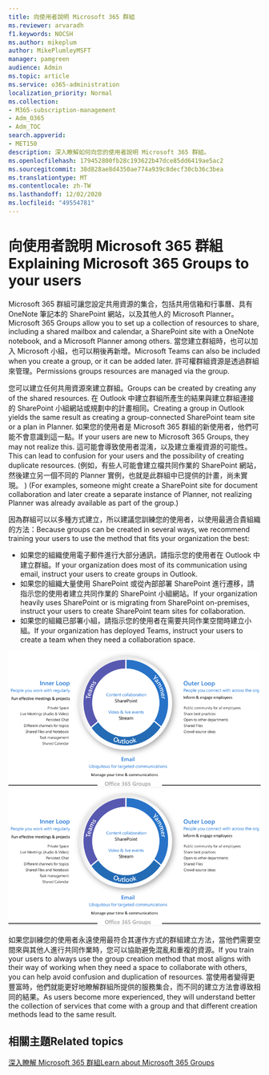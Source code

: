 ```yaml
---
title: 向使用者說明 Microsoft 365 群組
ms.reviewer: arvaradh
f1.keywords: NOCSH
ms.author: mikeplum
author: MikePlumleyMSFT
manager: pamgreen
audience: Admin
ms.topic: article
ms.service: o365-administration
localization_priority: Normal
ms.collection:
- M365-subscription-management
- Adm_O365
- Adm_TOC
search.appverid:
- MET150
description: 深入瞭解如何向您的使用者說明 Microsoft 365 群組。
ms.openlocfilehash: 179452800fb28c193622b47dce85dd6419ae5ac2
ms.sourcegitcommit: 38d828ae8d4350ae774a939c8decf30cb36c3bea
ms.translationtype: MT
ms.contentlocale: zh-TW
ms.lasthandoff: 12/02/2020
ms.locfileid: "49554781"
---
```

# <a name="explaining-microsoft-365-groups-to-your-users"></a><span data-ttu-id="6e2cf-103">向使用者說明 Microsoft 365 群組</span><span class="sxs-lookup"><span data-stu-id="6e2cf-103">Explaining Microsoft 365 Groups to your users</span></span>

<span data-ttu-id="6e2cf-104">Microsoft 365 群組可讓您設定共用資源的集合，包括共用信箱和行事曆、具有 OneNote 筆記本的 SharePoint 網站，以及其他人的 Microsoft Planner。</span><span class="sxs-lookup"><span data-stu-id="6e2cf-104">Microsoft 365 Groups allow you to set up a collection of resources to share, including a shared mailbox and calendar, a SharePoint site with a OneNote notebook, and a Microsoft Planner among others.</span></span> <span data-ttu-id="6e2cf-105">當您建立群組時，也可以加入 Microsoft 小組，也可以稍後再新增。</span><span class="sxs-lookup"><span data-stu-id="6e2cf-105">Microsoft Teams can also be included when you create a group, or it can  be added later.</span></span> <span data-ttu-id="6e2cf-106">許可權群組資源是透過群組來管理。</span><span class="sxs-lookup"><span data-stu-id="6e2cf-106">Permissions groups resources are managed via the group.</span></span>

<span data-ttu-id="6e2cf-107">您可以建立任何共用資源來建立群組。</span><span class="sxs-lookup"><span data-stu-id="6e2cf-107">Groups can be created by creating any of the shared resources.</span></span> <span data-ttu-id="6e2cf-108">在 Outlook 中建立群組所產生的結果與建立群組連接的 SharePoint 小組網站或規劃中的計畫相同。</span><span class="sxs-lookup"><span data-stu-id="6e2cf-108">Creating a group in Outlook yields the same result as creating a group-connected SharePoint team site or a plan in Planner.</span></span> <span data-ttu-id="6e2cf-109">如果您的使用者是 Microsoft 365 群組的新使用者，他們可能不會意識到這一點。</span><span class="sxs-lookup"><span data-stu-id="6e2cf-109">If your users are new to Microsoft 365 Groups, they may not realize this.</span></span> <span data-ttu-id="6e2cf-110">這可能會導致使用者混淆，以及建立重複資源的可能性。</span><span class="sxs-lookup"><span data-stu-id="6e2cf-110">This can lead to confusion for your users and the possibility of creating duplicate resources.</span></span> <span data-ttu-id="6e2cf-111"> (例如，有些人可能會建立檔共同作業的 SharePoint 網站，然後建立另一個不同的 Planner 實例，也就是此群組中已提供的計畫，尚未實現。 ) </span><span class="sxs-lookup"><span data-stu-id="6e2cf-111">(For examples, someone might create a SharePoint site for document collaboration and later create a separate instance of Planner, not realizing Planner was already available as part of the group.)</span></span>

<span data-ttu-id="6e2cf-112">因為群組可以以多種方式建立，所以建議您訓練您的使用者，以使用最適合貴組織的方法：</span><span class="sxs-lookup"><span data-stu-id="6e2cf-112">Because groups can be created in several ways, we recommend training your users to use the method that fits your organization the best:</span></span>

- <span data-ttu-id="6e2cf-113">如果您的組織使用電子郵件進行大部分通訊，請指示您的使用者在 Outlook 中建立群組。</span><span class="sxs-lookup"><span data-stu-id="6e2cf-113">If your organization does most of its communication using email, instruct your users to create groups in Outlook.</span></span>
- <span data-ttu-id="6e2cf-114">如果您的組織大量使用 SharePoint 或從內部部署 SharePoint 進行遷移，請指示您的使用者建立共同作業的 SharePoint 小組網站。</span><span class="sxs-lookup"><span data-stu-id="6e2cf-114">If your organization heavily uses SharePoint or is migrating from SharePoint on-premises, instruct your users to create SharePoint team sites for collaboration.</span></span>
- <span data-ttu-id="6e2cf-115">如果您的組織已部署小組，請指示您的使用者在需要共同作業空間時建立小組。</span><span class="sxs-lookup"><span data-stu-id="6e2cf-115">If your organization has deployed Teams, instruct your users to create a team when they need a collaboration space.</span></span>

<span data-ttu-id="6e2cf-116">[![影像 desc ](../../media/03.png)](../../media/03.png#lightbox)</span><span class="sxs-lookup"><span data-stu-id="6e2cf-116">[ ![image desc](../../media/03.png) ](../../media/03.png#lightbox)</span></span>

<span data-ttu-id="6e2cf-117">如果您訓練您的使用者永遠使用最符合其運作方式的群組建立方法，當他們需要空間來與其他人進行共同作業時，您可以協助避免混亂和重複的資源。</span><span class="sxs-lookup"><span data-stu-id="6e2cf-117">If you train your users to always use the group creation method that most aligns with their way of working when they need a space to collaborate with others, you can help avoid confusion and duplication of resources.</span></span> <span data-ttu-id="6e2cf-118">當使用者變得更豐富時，他們就能更好地瞭解群組所提供的服務集合，而不同的建立方法會導致相同的結果。</span><span class="sxs-lookup"><span data-stu-id="6e2cf-118">As users become more experienced, they will understand better the collection of services that come with a group and that different creation methods lead to the same result.</span></span>

## <a name="related-topics"></a><span data-ttu-id="6e2cf-119">相關主題</span><span class="sxs-lookup"><span data-stu-id="6e2cf-119">Related topics</span></span>

[<span data-ttu-id="6e2cf-120">深入瞭解 Microsoft 365 群組</span><span class="sxs-lookup"><span data-stu-id="6e2cf-120">Learn about Microsoft 365 Groups</span></span>](https://support.microsoft.com/office/b565caa1-5c40-40ef-9915-60fdb2d97fa2)
